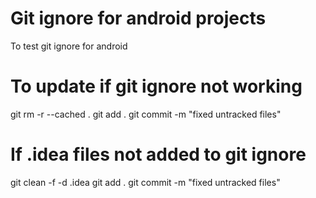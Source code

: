 # Git ignore for android projects
To test git ignore for android


 # To update if git ignore not working 
 git rm -r --cached .
 git add .
 git commit -m "fixed untracked files"
 
 # If .idea files not added to git ignore
 git clean -f -d .idea
 git add .
 git commit -m "fixed untracked files"
 

